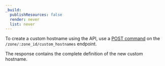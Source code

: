 ```yaml
---
_build:
  publishResources: false
  render: never
  list: never
---
```

To create a custom hostname using the API, use a [POST command](https://api.cloudflare.com/#custom-hostname-for-a-zone-create-custom-hostname) on the `/zone/:zone_id/custom_hostnames` endpoint.

The response contains the complete definition of the new custom hostname.
